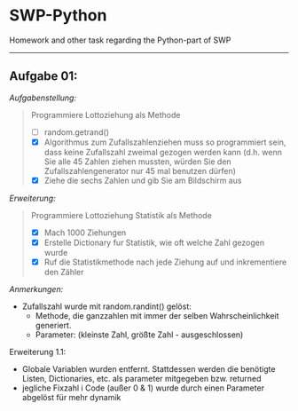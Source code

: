 # SWP-Python
Homework and other task regarding  the Python-part of SWP

---

## Aufgabe 01: 
*Aufgabenstellung:* 
> Programmiere Lottoziehung als Methode
> * [ ] random.getrand() 
> * [X] Algorithmus zum Zufallszahlenziehen muss so programmiert sein, dass keine Zufallszahl zweimal gezogen werden kann
>      (d.h. wenn Sie alle 45 Zahlen ziehen mussten, würden Sie den ̈Zufallszahlengenerator nur 45 mal benutzen dürfen)
> * [X] Ziehe die sechs Zahlen und gib Sie am Bildschirm aus


*Erweiterung:*
> Programmiere Lottoziehung Statistik als Methode
> * [X] Mach 1000 Ziehungen
> * [X] Erstelle Dictionary fur Statistik, wie oft welche Zahl gezogen wurde
> * [X] Ruf die Statistikmethode nach jede Ziehung auf und inkrementiere den Zähler


*Anmerkungen:*

* Zufallszahl wurde mit random.randint() gelöst: 
  * Methode, die ganzzahlen mit immer der selben Wahrscheinlichkeit generiert.
  * Parameter: (kleinste Zahl, größte Zahl - ausgeschlossen)
 

Erweiterung 1.1:
* Globale Variablen wurden entfernt. Stattdessen werden die benötigte Listen, Dictionaries, etc. als parameter mitgegeben bzw. returned
* jegliche Fixzahl i Code (außer 0 & 1) wurde durch einen Parameter abgelöst für mehr dynamik
